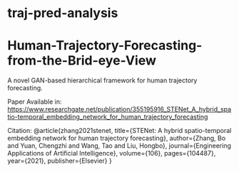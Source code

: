 # traj-pred-analysis

# Human-Trajectory-Forecasting-from-the-Brid-eye-View
A novel GAN-based hierarchical framework for human trajectory forecasting.

Paper Available in: https://www.researchgate.net/publication/355195916_STENet_A_hybrid_spatio-temporal_embedding_network_for_human_trajectory_forecasting

Citation:
@article{zhang2021stenet,
  title={STENet: A hybrid spatio-temporal embedding network for human trajectory forecasting},
  author={Zhang, Bo and Yuan, Chengzhi and Wang, Tao and Liu, Hongbo},
  journal={Engineering Applications of Artificial Intelligence},
  volume={106},
  pages={104487},
  year={2021},
  publisher={Elsevier}
}
